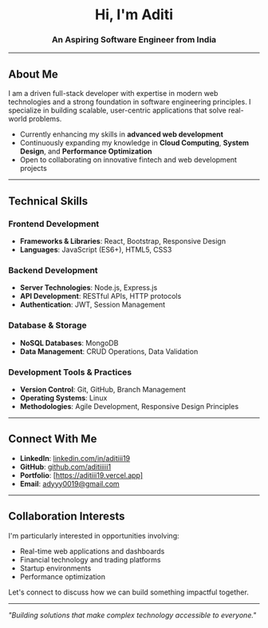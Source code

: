 <h1 align="center">Hi, I'm Aditi</h1>
<h3 align="center">An Aspiring  Software Engineer from India</h3>

---
## About Me

I am a driven full-stack developer with expertise in modern web technologies and a strong foundation in software engineering principles. I specialize in building scalable, user-centric applications that solve real-world problems.

- Currently enhancing my skills in **advanced web development**
- Continuously expanding my knowledge in **Cloud Computing**, **System Design**, and **Performance Optimization**
- Open to collaborating on innovative fintech and web development projects

---

## Technical Skills

### Frontend Development
- **Frameworks & Libraries**: React, Bootstrap, Responsive Design
- **Languages**: JavaScript (ES6+), HTML5, CSS3

### Backend Development
- **Server Technologies**: Node.js, Express.js
- **API Development**: RESTful APIs, HTTP protocols
- **Authentication**: JWT, Session Management

### Database & Storage
- **NoSQL Databases**: MongoDB
- **Data Management**: CRUD Operations, Data Validation

### Development Tools & Practices
- **Version Control**: Git, GitHub, Branch Management
- **Operating Systems**: Linux
- **Methodologies**: Agile Development, Responsive Design Principles


---

## Connect With Me

- **LinkedIn**: [linkedin.com/in/aditiii19](https://linkedin.com/in/aditiii19)
- **GitHub**: [github.com/aditiiiii1](https://github.com/aditiiiii1)
- **Portfolio**: [https://aditiii19.vercel.app]
- **Email**: adyyy0019@gmail.com

---

## Collaboration Interests

I'm particularly interested in opportunities involving:

- Real-time web applications and dashboards
- Financial technology and trading platforms
- Startup environments 
- Performance optimization 

Let's connect to discuss how we can build something impactful together.

---

*"Building solutions that make complex technology accessible to everyone."*
